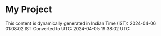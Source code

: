 # My Project

This content is dynamically generated in Indian Time (IST): 2024-04-06 01:08:02 IST
Converted to UTC: 2024-04-05 19:38:02 UTC
